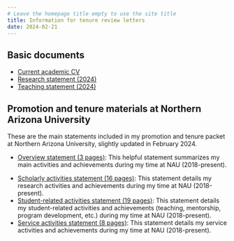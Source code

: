 ```yaml
---
# Leave the homepage title empty to use the site title
title: Information for tenure review letters
date: 2024-02-21
---
```


## Basic documents
- [Current academic CV](uploads/Nghiem-CV.pdf)
- [Research statement (2024)](uploads/Nghiem-research.pdf)
- [Teaching statement (2024)](uploads/Nghiem-teaching.pdf)


## Promotion and tenure materials at Northern Arizona University

These are the main statements included in my promotion and tenure packet at Northern Arizona University, slightly updated in February 2024.

- [Overview statement (3 pages)](uploads/tenure/tenure-overview.pdf): This helpful statement summarizes my main activities and achievements during my time at NAU (2018-present).
<!-- - [Tenure review letter information](uploads/tenure/Nghiem-tenure-letter-info.docx): This Word document also summarizes my main activities and achievements, but in the form of copiable sentences. -->
- [Scholarly activities statement (16 pages)](uploads/tenure/tenure-research.pdf): This statement details my research activities and achievements during my time at NAU (2018-present).
- [Student-related activities statement (19 pages)](uploads/tenure/tenure-student-related.pdf): This statement details my student-related activities and achievements (teaching, mentorship, program development, etc.) during my time at NAU (2018-present).
- [Service activities statement (8 pages)](uploads/tenure/tenure-service.pdf): This statement details my service activities and achievements during my time at NAU (2018-present).
